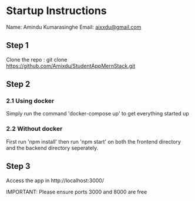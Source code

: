 # Startup Instructions

Name: Amindu Kumarasinghe
Email: aixxdu@gmail.com


## Step 1
Clone the repo : git clone https://github.com/Amixdu/StudentAppMernStack.git


## Step 2
### 2.1 Using docker
Simply run the command 'docker-compose up' to get everything started up <br>

### 2.2 Without docker
First run 'npm install' then run 'npm start' on both the frontend directory and the backend directory seperately.

## Step 3
Access the app in http://localhost:3000/

IMPORTANT:  Please ensure ports 3000 and 8000 are free
